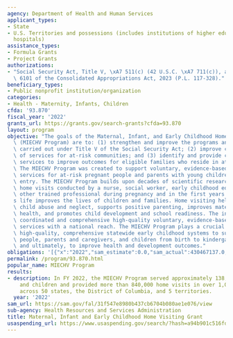 ```yaml
---
agency: Department of Health and Human Services
applicant_types:
- State
- U.S. Territories and possessions (includes institutions of higher education and
  hospitals)
assistance_types:
- Formula Grants
- Project Grants
authorizations:
- "Social Security Act, Title V, \xA7 511(c) (42 U.S.C. \xA7 711(c)), as amended Section\
  \ 6101 of the Consolidated Appropriations Act, 2023 (P.L. 117-328)."
beneficiary_types:
- Public nonprofit institution/organization
categories:
- Health - Maternity, Infants, Children
cfda: '93.870'
fiscal_year: '2022'
grants_url: https://grants.gov/search-grants?cfda=93.870
layout: program
objective: "The goals of the Maternal, Infant, and Early Childhood Home Visiting Program\
  \ (MIECHV Program) are to: (1) strengthen and improve the programs and activities\
  \ carried out under Title V of the Social Security Act; (2) improve coordination\
  \ of services for at-risk communities; and (3) identify and provide comprehensive\
  \ services to improve outcomes for eligible families who reside in at-risk communities.\
  \ The MIECHV Program was created to support voluntary, evidence-based home visiting\
  \ services for at-risk pregnant people and parents with young children up to kindergarten\
  \ entry. The MIECHV Program builds upon decades of scientific research that shows\
  \ home visits conducted by a nurse, social worker, early childhood educator, or\
  \ other trained professional during pregnancy and in the first years of a child\u2019\
  s life improves the lives of children and families. Home visiting helps prevent\
  \ child abuse and neglect, supports positive parenting, improves maternal and child\
  \ health, and promotes child development and school readiness. The investment provides\
  \ coordinated and comprehensive high-quality voluntary, evidence-based home visiting\
  \ services with a national reach. The MIECHV Program plays a crucial role in building\
  \ high-quality, comprehensive statewide early childhood systems to support pregnant\
  \ people, parents and caregivers, and children from birth to kindergarten entry\
  \ and ultimately, to improve health and development outcomes."
obligations: '[{"x":"2022","sam_estimate":0.0,"sam_actual":430467137.0,"usa_spending_actual":420071428.63},{"x":"2023","sam_estimate":442374008.0,"sam_actual":0.0,"usa_spending_actual":6108.35},{"x":"2024","sam_estimate":485880000.0,"sam_actual":0.0,"usa_spending_actual":0.0}]'
permalink: /program/93.870.html
popular_name: MIECHV Program
results:
- description: In FY 2022, the MIECHV Program served approximately 138,000 parents
    and children and provided more than 840,000 home visits in over 1,000 counties
    across 50 states, the District of Columbia, and 5 territories.
  year: '2022'
sam_url: https://sam.gov/fal/31f547e8980b437cb6704b080ae1e076/view
sub-agency: Health Resources and Services Administration
title: Maternal, Infant and Early Childhood Home Visiting Grant
usaspending_url: https://www.usaspending.gov/search/?hash=a94b901c516fdecfd437e9ba20d47dc0
---
```

